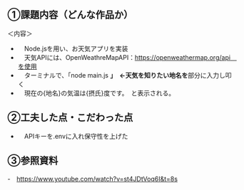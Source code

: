 ## ①課題内容（どんな作品か）
＜内容＞<br>
- 　Node.jsを用い、お天気アプリを実装<br>
- 　天気APIには、OpenWeathreMapAPI：https://openweathermap.org/api　を使用
- 　ターミナルで、「node main.js ****」　←天気を知りたい地名を****部分に入力し叩く
- 　現在の{地名}の気温は{摂氏}度です。　と表示される。


## ②工夫した点・こだわった点
- 　APIキーを.envに入れ保守性を上げた

  
 ## ③参照資料
-　https://www.youtube.com/watch?v=st4JDtVoq6I&t=8s
